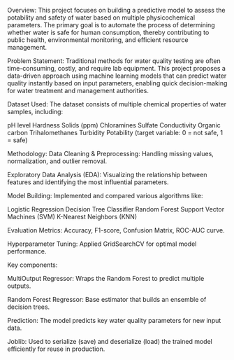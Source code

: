 Overview: This project focuses on building a predictive model to assess the potability and safety of water based on multiple physicochemical parameters. The primary goal is to automate the process of determining whether water is safe for human consumption, thereby contributing to public health, environmental monitoring, and efficient resource management.

Problem Statement: Traditional methods for water quality testing are often time-consuming, costly, and require lab equipment. This project proposes a data-driven approach using machine learning models that can predict water quality instantly based on input parameters, enabling quick decision-making for water treatment and management authorities.

Dataset Used: The dataset consists of multiple chemical properties of water samples, including:

pH level Hardness Solids (ppm) Chloramines Sulfate Conductivity Organic carbon Trihalomethanes Turbidity Potability (target variable: 0 = not safe, 1 = safe)

Methodology: Data Cleaning & Preprocessing: Handling missing values, normalization, and outlier removal.

Exploratory Data Analysis (EDA): Visualizing the relationship between features and identifying the most influential parameters.

Model Building: Implemented and compared various algorithms like:

Logistic Regression Decision Tree Classifier Random Forest Support Vector Machines (SVM) K-Nearest Neighbors (KNN)

Evaluation Metrics: Accuracy, F1-score, Confusion Matrix, ROC-AUC curve.

Hyperparameter Tuning: Applied GridSearchCV for optimal model performance.

Key components:

MultiOutput Regressor: Wraps the Random Forest to predict multiple outputs.

Random Forest Regressor: Base estimator that builds an ensemble of decision trees.

Prediction: The model predicts key water quality parameters for new input data.

Joblib: Used to serialize (save) and deserialize (load) the trained model efficiently for reuse in production.
